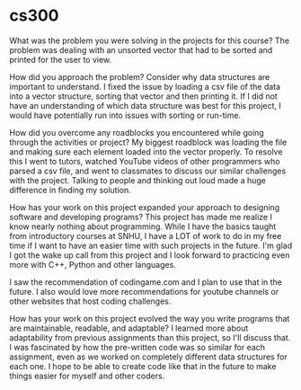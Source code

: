 # cs300

What was the problem you were solving in the projects for this course?
The problem was dealing with an unsorted vector that had to be sorted and printed for the user to view.

How did you approach the problem? Consider why data structures are important to understand.
I fixed the issue by loading a csv file of the data into a vector structure, sorting that vector and then printing it. If I did not have an understanding of which data structure was best for this project, I would have potentially run into issues with sorting or run-time.

How did you overcome any roadblocks you encountered while going through the activities or project?
My biggest roadblock was loading the file and making sure each element loaded into the vector properly. To resolve this I went to tutors, watched YouTube videos of other programmers who parsed a csv file, and went to classmates to discuss our similar challenges with the project. Talking to people and thinking out loud made a huge difference in finding my solution.

How has your work on this project expanded your approach to designing software and developing programs?
This project has made me realize I know nearly nothing about programming. While I have the basics taught from introductory courses at SNHU, I have a LOT of work to do in my free time if I want to have an easier time with such projects in the future. I'm glad I got the wake up call from this project and I look forward to practicing even more with C++, Python and other languages.

I saw the recommendation of codingame.com and I plan to use that in the future. I also would love more recommendations for youtube channels or other websites that host coding challenges. 

How has your work on this project evolved the way you write programs that are maintainable, readable, and adaptable?
I learned more about adaptability from previous assignments than this project, so I'll discuss that. I was fascinated by how the pre-written code was so similar for each assignment, even as we worked on completely different data structures for each one. I hope to be able to create code like that in the future to make things easier for myself and other coders.
